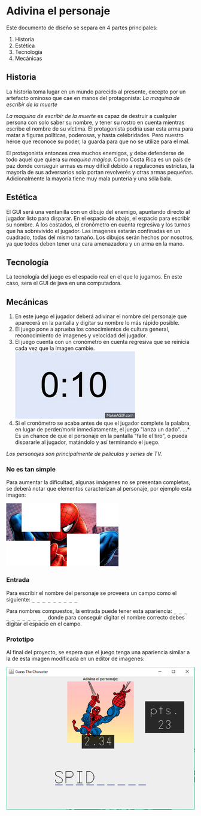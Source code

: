 # Adivina el personaje #

Este documento de diseño se separa en 4 partes principales:
1. Historia
2. Estética
3. Tecnología
4. Mecánicas

## Historia ##

La historia toma lugar en un mundo parecido al presente, excepto por un artefacto ominoso que cae en manos del protagonista: *La maquina de escribir de la muerte*

*La maquina de escribir de la muerte* es capaz de destruir a cualquier persona con solo saber su nombre, y tener su rostro en cuenta mientras escribe el nombre de su víctima. 
El protagonista podría usar esta arma para matar a figuras políticas, poderosas, y hasta celebridades. Pero nuestro héroe que reconoce su poder, la guarda para que no se utilize para el mal.

El protagonista entonces crea muchos enemigos, y debe defenderse de todo aquel que quiera su *maquina mágica*. 
Como Costa Rica es un país de paz donde conseguir armas es muy difícil debido a regulacones estrictas, la mayoría de sus adversarios solo portan revolverés y otras armas pequeñas. Adicionalmente la mayoría tiene muy mala puntería y una sóla bala.

## Estética ##

El GUI será una ventanilla con un dibujo del enemigo, apuntando directo al jugador listo para disparar. 
En el espacio de abajo, el espacio para escribir su nombre. 
A los costados, el cronómetro en cuenta regresiva y los turnos que ha sobrevivido el jugador.
Las imagenes estarán confinadas en un cuadrado, todas del mismo tamaño. Los dibujos serán hechos por nosotros, ya que todos deben tener una cara amenazadora y un arma en la mano.

## Tecnología ##

La tecnología del juego es el espacio real en el que lo jugamos. En este caso, sera el GUI de java en una computadora. 

## Mecánicas ##

1. En este juego el jugador deberá adivinar el nombre del personaje que aparecerá en la pantalla y digitar su nombre lo más rápido posible.
2. El juego pone a aprueba los conocimientos de cultura general, reconocimiento de imagenes y velocidad del jugador. 
3. El juego cuenta con un cronómetro en cuenta regresiva que se reinicia cada vez que la imagen cambie.
![temporizador](temporizador.gif)
4. Si el cronómetro se acaba antes de que el jugador complete la palabra, en lugar de perder/morir inmediatamente, el juego "lanza un dado".
 ...* Es un chance de que el personaje en la pantalla "falle el tiro", o pueda dispararle al jugador, matándolo y así terminando el juego.

*Los personajes son principalmente de películas y series de TV.*

### No es tan simple ###
Para aumentar la dificultad, algunas imágenes no se presentan completas, se deberá notar que elementos caracterizan al personaje, por ejemplo esta imagen:

![ejemplo](spiderman.png)

### Entrada ###

Para escribir el nombre del personaje se proveera un campo como el siguiente: ```_ _ _ _ _ _ _ _ _```

Para nombres compuestos, la entrada puede tener esta apariencia: ```_ _ _``` ```  _ _ _ _ _ _ _ _```
donde para conseguir digitar el nombre correcto debes digitar el espacio en el campo.

### Prototipo ###

Al final del proyecto, se espera que el juego tenga una apariencia similar a la de esta imagen modificada en un editor de imagenes:

![demo](demo.png)


